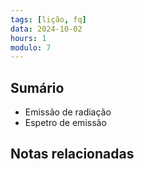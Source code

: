 ```yaml
---
tags: [lição, fq]
data: 2024-10-02
hours: 1
modulo: 7
---
```


## Sumário
- Emissão de radiação
- Espetro de emissão

## Notas relacionadas
